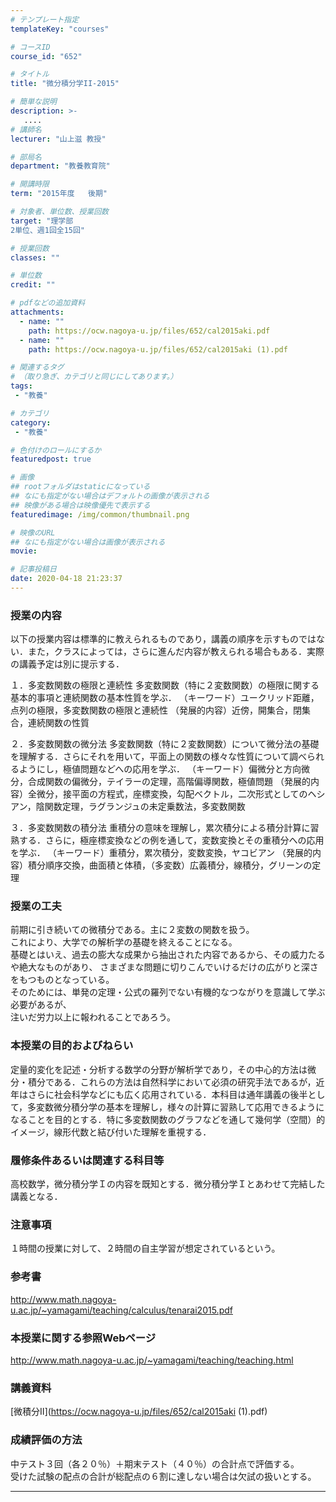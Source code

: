 ```yaml
---
# テンプレート指定
templateKey: "courses"

# コースID
course_id: "652"

# タイトル
title: "微分積分学II-2015"

# 簡単な説明
description: >-
   ....
# 講師名
lecturer: "山上滋 教授"

# 部局名
department: "教養教育院"

# 開講時限
term: "2015年度	後期"

# 対象者、単位数、授業回数
target: "理学部
2単位、週1回全15回"

# 授業回数
classes: ""

# 単位数
credit: ""

# pdfなどの追加資料
attachments:
  - name: "" 
    path: https://ocw.nagoya-u.jp/files/652/cal2015aki.pdf
  - name: "" 
    path: https://ocw.nagoya-u.jp/files/652/cal2015aki (1).pdf

# 関連するタグ
# （取り急ぎ、カテゴリと同じにしてあります。）
tags:
 - "教養"

# カテゴリ
category:
 - "教養"

# 色付けのロールにするか
featuredpost: true

# 画像
## rootフォルダはstaticになっている
## なにも指定がない場合はデフォルトの画像が表示される
## 映像がある場合は映像優先で表示する
featuredimage: /img/common/thumbnail.png

# 映像のURL
## なにも指定がない場合は画像が表示される
movie: 

# 記事投稿日
date: 2020-04-18 21:23:37
---
```


### 授業の内容

以下の授業内容は標準的に教えられるものであり，講義の順序を示すものではない．また，クラスによっては，さらに進んだ内容が教えられる場合もある．実際の講義予定は別に提示する．

１．多変数関数の極限と連続性 多変数関数（特に２変数関数）の極限に関する基本的事項と連続関数の基本性質を学ぶ．
（キーワード）ユークリッド距離，点列の極限，多変数関数の極限と連続性
（発展的内容）近傍，開集合，閉集合，連続関数の性質

２．多変数関数の微分法 多変数関数（特に２変数関数）について微分法の基礎を理解する．さらにそれを用いて，平面上の関数の様々な性質について調べられるようにし，極値問題などへの応用を学ぶ．
（キーワード）偏微分と方向微分，合成関数の偏微分，テイラーの定理，高階偏導関数，極値問題
（発展的内容）全微分，接平面の方程式，座標変換，勾配ベクトル，二次形式としてのヘシアン，陰関数定理，ラグランジュの未定乗数法，多変数関数

３．多変数関数の積分法 重積分の意味を理解し，累次積分による積分計算に習熟する．さらに，極座標変換などの例を通して，変数変換とその重積分への応用を学ぶ．
（キーワード）重積分，累次積分，変数変換，ヤコビアン
（発展的内容）積分順序交換，曲面積と体積，（多変数）広義積分，線積分，グリーンの定理


### 授業の工夫

<p>
前期に引き続いての微積分である。主に２変数の関数を扱う。<br>
これにより、大学での解析学の基礎を終えることになる。<br>
基礎とはいえ、過去の膨大な成果から抽出された内容であるから、その威力たるや絶大なものがあり、
さまざまな問題に切りこんでいけるだけの広がりと深さをもつものとなっている。<br>
そのためには、単発の定理・公式の羅列でない有機的なつながりを意識して学ぶ必要があるが、<br>
注いだ労力以上に報われることであろう。
</p>





### 本授業の目的およびねらい
定量的変化を記述・分析する数学の分野が解析学であり，その中心的方法は微分・積分である．これらの方法は自然科学において必須の研究手法であるが，近年はさらに社会科学などにも広く応用されている．本科目は通年講義の後半として，多変数微分積分学の基本を理解し，様々の計算に習熟して応用できるようになることを目的とする．特に多変数関数のグラフなどを通して幾何学（空間）的イメージ，線形代数と結び付いた理解を重視する．

### 履修条件あるいは関連する科目等
高校数学，微分積分学Ｉの内容を既知とする．微分積分学Ｉとあわせて完結した講義となる．

### 注意事項

１時間の授業に対して、２時間の自主学習が想定されているという。

### 参考書

<a href="http://www.math.nagoya-u.ac.jp/~yamagami/teaching/calculus/tenarai2015.pdf">http://www.math.nagoya-u.ac.jp/~yamagami/teaching/calculus/tenarai2015.pdf</a>



### 本授業に関する参照Webページ

<a href="http://www.math.nagoya-u.ac.jp/~yamagami/teaching/teaching.html">http://www.math.nagoya-u.ac.jp/~yamagami/teaching/teaching.html</a>








### 講義資料
[微積分Ⅱ](https://ocw.nagoya-u.jp/files/652/cal2015aki (1).pdf) 







### 成績評価の方法
<p>
中テスト３回（各２０％）＋期末テスト（４０％）の合計点で評価する。 <br>
受けた試験の配点の合計が総配点の６割に達しない場合は欠試の扱いとする。
</p>



-----